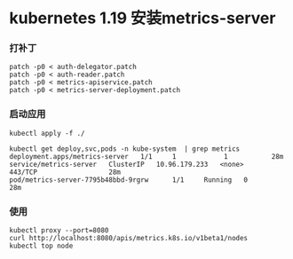 # kubernetes 1.19 安装metrics-server

### 打补丁

```
patch -p0 < auth-delegator.patch
patch -p0 < auth-reader.patch
patch -p0 < metrics-apiservice.patch
patch -p0 < metrics-server-deployment.patch
```

### 启动应用

```
kubectl apply -f ./
```

```
kubectl get deploy,svc,pods -n kube-system  | grep metrics
deployment.apps/metrics-server   1/1     1            1           28m
service/metrics-server   ClusterIP   10.96.179.233   <none>        443/TCP                  28m
pod/metrics-server-7795b48bbd-9rgrw      1/1     Running   0          28m
```

### 使用

```
kubectl proxy --port=8080
curl http://localhost:8080/apis/metrics.k8s.io/v1beta1/nodes
kubectl top node
```




